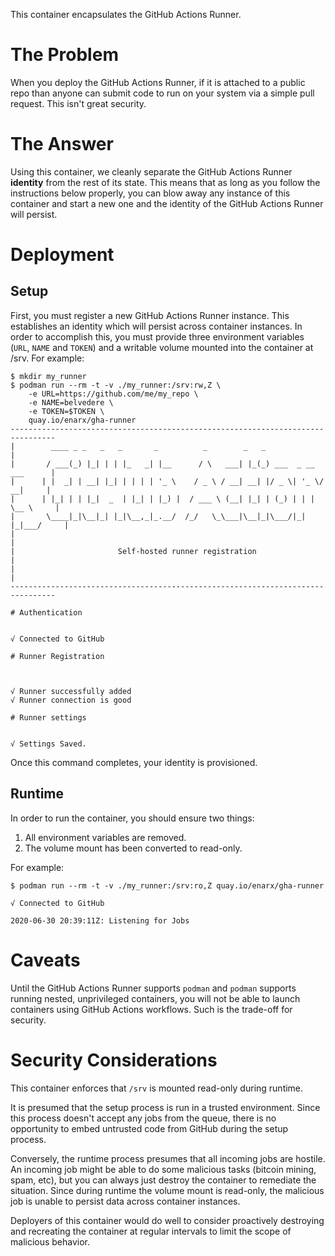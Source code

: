 This container encapsulates the GitHub Actions Runner.

# The Problem

When you deploy the GitHub Actions Runner, if it is attached to a public
repo than anyone can submit code to run on your system via a simple pull
request. This isn't great security.

# The Answer

Using this container, we cleanly separate the GitHub Actions Runner
**identity** from the rest of its state. This means that as long as you
follow the instructions below properly, you can blow away any instance
of this container and start a new one and the identity of the GitHub
Actions Runner will persist.

# Deployment

## Setup

First, you must register a new GitHub Actions Runner instance. This
establishes an identity which will persist across container instances.
In order to accomplish this, you must provide three environment
variables (`URL`, `NAME` and `TOKEN`) and a writable volume mounted into
the container at /srv. For example:

```
$ mkdir my_runner
$ podman run --rm -t -v ./my_runner:/srv:rw,Z \
    -e URL=https://github.com/me/my_repo \
    -e NAME=belvedere \
    -e TOKEN=$TOKEN \
    quay.io/enarx/gha-runner
--------------------------------------------------------------------------------
|        ____ _ _   _   _       _          _        _   _                      |
|       / ___(_) |_| | | |_   _| |__      / \   ___| |_(_) ___  _ __  ___      |
|      | |  _| | __| |_| | | | | '_ \    / _ \ / __| __| |/ _ \| '_ \/ __|     |
|      | |_| | | |_|  _  | |_| | |_) |  / ___ \ (__| |_| | (_) | | | \__ \     |
|       \____|_|\__|_| |_|\__,_|_.__/  /_/   \_\___|\__|_|\___/|_| |_|___/     |
|                                                                              |
|                       Self-hosted runner registration                        |
|                                                                              |
--------------------------------------------------------------------------------

# Authentication


√ Connected to GitHub

# Runner Registration



√ Runner successfully added
√ Runner connection is good

# Runner settings


√ Settings Saved.
```

Once this command completes, your identity is provisioned.

## Runtime

In order to run the container, you should ensure two things:

1. All environment variables are removed.
2. The volume mount has been converted to read-only.

For example:

```
$ podman run --rm -t -v ./my_runner:/srv:ro,Z quay.io/enarx/gha-runner

√ Connected to GitHub

2020-06-30 20:39:11Z: Listening for Jobs
```

# Caveats

Until the GitHub Actions Runner supports `podman` and `podman` supports
running nested, unprivileged containers, you will not be able to launch
containers using GitHub Actions workflows. Such is the trade-off for
security.

# Security Considerations

This container enforces that `/srv` is mounted read-only during runtime.

It is presumed that the setup process is run in a trusted environment.
Since this process doesn't accept any jobs from the queue, there is no
opportunity to embed untrusted code from GitHub during the setup process.

Conversely, the runtime process presumes that all incoming jobs are
hostile. An incoming job might be able to do some malicious tasks
(bitcoin mining, spam, etc), but you can always just destroy the
container to remediate the situation. Since during runtime the volume
mount is read-only, the malicious job is unable to persist data across
container instances.

Deployers of this container would do well to consider proactively
destroying and recreating the container at regular intervals to limit
the scope of malicious behavior.
